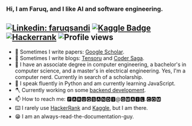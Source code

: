 ### Hi, I am Faruq, and I like AI and software engineering.
[![Linkedin: faruqsandi](https://img.shields.io/badge/-Linkedin-blue?style=flat-square&logo=Linkedin&logoColor=white&link=https://www.linkedin.com/in/faruqsandi/)](https://www.linkedin.com/in/faruqsandi/)
[![Kaggle Badge](https://img.shields.io/badge/-Kaggle-teal?style=flat&logo=kaggle&logoColor=deepblue&link=https://www.kaggle.com/bitterfly)](https://www.kaggle.com/bitterfly)
[![Hackerrank](https://img.shields.io/badge/-HackerRank-2EC866?style=flat&logo=HackerRank&logoColor=white)](https://www.hackerrank.com/bitterfly)
![Profile views](https://komarev.com/ghpvc/?username=faruqsandi)
---
<!--
**faruqsandi/faruqsandi** is a ✨ _special_ ✨ repository because its `README.md` (this file) appears on your GitHub profile.
[![Twitter Follow](https://img.shields.io/twitter/follow/faruqsandi?label=Twitter)](https://twitter.com/faruqsandi)
[![ResearchGate](https://img.shields.io/badge/ResearchGate-00CCBB?style=flat&logo=ResearchGate&logoColor=white)](https://www.researchgate.net/profile/Faruq-Hanggara)

Here are some ideas to get you started:

- 🔭 I’m currently working on ...
- 🌱 I’m currently learning ...
- 👯 I’m looking to collaborate on ...
- 🤔 I’m looking for help with ...
- 💬 Ask me about ...
- 📫 How to reach me: ...
- 😄 Pronouns: ...
- ⚡ Fun fact: ...
-->
- 🔭 Sometimes I write papers: [Google Scholar](https://scholar.google.com/citations?user=ddYR7LUAAAAJ&hl=en).
- 📄 Sometimes I write blogs: [Tensoru](https://tensoru.com) and [Coder Saga](https://codersaga.com).
- 💬 I have an associate degree in computer engineering, a bachelor's in computer science, and a master's in electrical engineering. Yes, I'm a computer nerd. Currently in search of a scholarship.
- 🌱 I speak fluently in Python and am currently learning JavaScript.
- 🪓 Currently working on some [backend development](https://bit.ly/faruqupwork).
- 📫 How to reach me: 🅵🅰🆁🆄🆀🆂🅰🅽🅳🅸@🅶🅼🅰🅸🅻.🅲🅾🅼
- ⌨️ I rarely use [HackerRank](https://www.hackerrank.com/bitterfly?hr_r=1) and [Kaggle](https://www.kaggle.com/bitterfly), but I am there.
- 😁 I am an always-read-the-documentation-guy.
